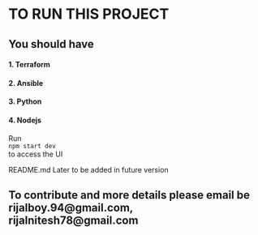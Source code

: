 # TO RUN THIS PROJECT

## You should have

#### 1. Terraform
#### 2. Ansible
#### 3. Python
#### 4. Nodejs

Run <br/>
`npm start dev` </br>
to access the UI


README.md Later to be added in future version

<h2> To contribute and more details please email be rijalboy.94@gmail.com, rijalnitesh78@gmail.com</h2>
